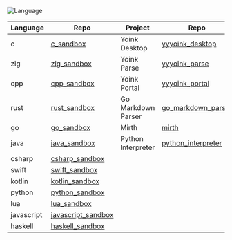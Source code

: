 ![Language](https://github-readme-stats.vercel.app/api/top-langs/?username=permalik&size_weight=0.5&count_weight=0.5&theme=apprentice&card_width=650&langs_count=20&custom_title=Languages&layout=compact)

| Language   | Repo                                                                 | Project              | Repo                                                                     | Project | Repo                                     |
|------------|----------------------------------------------------------------------|----------------------|--------------------------------------------------------------------------|---------|------------------------------------------|
| c          | [c_sandbox](https://github.com/permalik/c_sandbox)                   | Yoink Desktop        | [yyyoink_desktop](https://github.com/permalik/yyyoink_desktop)           | Auto    | [auto](https://github.com/permalik/auto) |
| zig        | [zig_sandbox](https://github.com/permalik/zig_sandbox)               | Yoink Parse          | [yyyoink_parse](https://github.com/permalik/yyyoink_parse)               | Nix     | [nix](https://github.com/permalik/nix)   |
| cpp        | [cpp_sandbox](https://github.com/permalik/cpp_sandbox)               | Yoink Portal         | [yyyoink_portal](https://github.com/permalik/yyyoink_portal)             |         |                                          |
| rust       | [rust_sandbox](https://github.com/permalik/rust_sandbox)             | Go Markdown Parser   | [go_markdown_parser](https://github.com/permalik/go_markdown_parser)     |         |                                          |
| go         | [go_sandbox](https://github.com/permalik/go_sandbox)                 | Mirth                | [mirth](https://github.com/permalik/mirth)                               |         |                                          |
| java       | [java_sandbox](https://github.com/permalik/java_sandbox)             | Python Interpreter   | [python_interpreter](https://github.com/permalik/python_interpreter)     |         |                                          |
| csharp     | [csharp_sandbox](https://github.com/permalik/csharp_sandbox)         |                      |                                                                          |         |                                          |
| swift      | [swift_sandbox](https://github.com/permalik/swift_sandbox)           |                      |                                                                          |         |                                          |
| kotlin     | [kotlin_sandbox](https://github.com/permalik/kotlin_sandbox)         |                      |                                                                          |         |                                          |
| python     | [python_sandbox](https://github.com/permalik/python_sandbox)         |                      |                                                                          |         |                                          |
| lua        | [lua_sandbox](https://github.com/permalik/lua_sandbox)               |                      |                                                                          |         |                                          |
| javascript | [javascript_sandbox](https://github.com/permalik/javascript_sandbox) |                      |                                                                          |         |                                          |
| haskell    | [haskell_sandbox](https://github.com/permalik/haskell_sandbox)       |                      |                                                                          |         |                                          |

<!--
![Language](https://github-readme-stats.vercel.app/api/top-langs/?username=permalik&size_weight=0.5&count_weight=0.5&theme=apprentice&langs_count=20&custom_title=Languages&layout=compact)
-->

<!--
**permalik/permalik** is a ✨ _special_ ✨ repository because its `README.md` (this file) appears on your GitHub profile.

Here are some ideas to get you started:

- 🔭 I’m currently working on ...
- 🌱 I’m currently learning ...
- 👯 I’m looking to collaborate on ...
- 🤔 I’m looking for help with ...
- 💬 Ask me about ...
- 📫 How to reach me: ...
- 😄 Pronouns: ...
- ⚡ Fun fact: ...
-->
